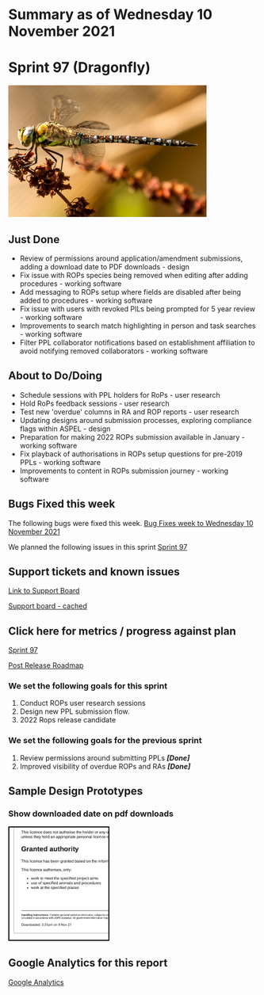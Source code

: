 # Summary as of Wednesday 10 November 2021 

# Sprint 97 (Dragonfly)

![Dragonfly](graphs/dragonfly.jpg)

## Just Done
* Review of permissions around application/amendment submissions, adding a download date to PDF downloads - design
* Fix issue with ROPs species being removed when editing after adding procedures - working software
* Add messaging to ROPs setup where fields are disabled after being added to procedures - working software
* Fix issue with users with revoked PILs being prompted for 5 year review - working software
* Improvements to search match highlighting in person and task searches - working software
* Filter PPL collaborator notifications based on establishment affiliation to avoid notifying removed collaborators - working software

## About to Do/Doing
* Schedule sessions with PPL holders for RoPs - user research
* Hold RoPs feedback sessions - user research
* Test new 'overdue' columns in RA and ROP reports - user research
* Updating designs around submission processes, exploring compliance flags within ASPEL - design
* Preparation for making 2022 ROPs submission available in January - working software
* Fix playback of authorisations in ROPs setup questions for pre-2019 PPLs - working software
* Improvements to content in ROPs submission journey - working software

## Bugs Fixed this week
The following bugs were fixed this week.
[Bug Fixes week to Wednesday 10 November 2021](graphs/bugs10112021.png)

We planned the following issues in this sprint 
[Sprint 97](graphs/sprint10112021.png)

## Support tickets and known issues
[Link to Support Board](https://collaboration.homeoffice.gov.uk/jira/secure/RapidBoard.jspa?rapidView=1717&selectedIssue=ASSB-253)

[Support board - cached](graphs/supportBoard10112021.png)

## Click here for metrics / progress against plan
[Sprint 97](graphs/progress10112021.png)

[Post Release Roadmap](graphs/roadmap10112021.png)


### We set the following goals for this sprint
1. Conduct ROPs user research sessions 
2. Design new PPL submission flow. 
3. 2022 Rops release candidate

### We set the following goals for the previous sprint
1. Review permissions around submitting PPLs ***[Done]***
2. Improved visibility of overdue ROPs and RAs ***[Done]***

## Sample Design Prototypes
### Show downloaded date on pdf downloads
<a href="graphs/proto1_10112021.png"><img src="graphs/proto1_10112021.png" alt="HTML5 Icon" width="200" style="border:2px solid black"></a>
<br>


## Google Analytics for this report
[Google Analytics](graphs/GA10112021.png)

